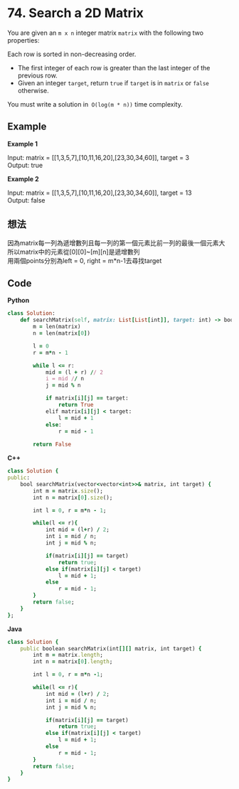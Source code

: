# 74. Search a 2D Matrix
You are given an `m x n` integer matrix `matrix` with the following two properties:

Each row is sorted in non-decreasing order.
- The first integer of each row is greater than the last integer of the previous row.
- Given an integer `target`, return `true` if `target` is in `matrix` or `false` otherwise.

You must write a solution in` O(log(m * n))` time complexity.

 
## Example
**Example 1**  

Input: matrix = [[1,3,5,7],[10,11,16,20],[23,30,34,60]], target = 3  
Output: true  

**Example 2**  

Input: matrix = [[1,3,5,7],[10,11,16,20],[23,30,34,60]], target = 13  
Output: false  

## 想法
因為matrix每一列為遞增數列且每一列的第一個元素比前一列的最後一個元素大  
所以matrix中的元素從[0][0]~[m][n]是遞增數列  
用兩個points分別為left = 0, right = m*n-1去尋找target  

## Code
**Python**
```ruby
class Solution:
    def searchMatrix(self, matrix: List[List[int]], target: int) -> bool:
        m = len(matrix)
        n = len(matrix[0])

        l = 0
        r = m*n - 1

        while l <= r:
            mid = (l + r) // 2
            i = mid // n
            j = mid % n

            if matrix[i][j] == target:
                return True
            elif matrix[i][j] < target:
                l = mid + 1
            else:
                r = mid - 1
            
        return False
```
**C++**
```ruby
class Solution {
public:
    bool searchMatrix(vector<vector<int>>& matrix, int target) {
        int m = matrix.size();
        int n = matrix[0].size();

        int l = 0, r = m*n - 1;

        while(l <= r){
            int mid = (l+r) / 2;
            int i = mid / n;
            int j = mid % n;

            if(matrix[i][j] == target)
                return true;
            else if(matrix[i][j] < target)
                l = mid + 1;
            else
                r = mid - 1;
        }
        return false;
    }
};
```
**Java**
```ruby
class Solution {
    public boolean searchMatrix(int[][] matrix, int target) {
        int m = matrix.length;
        int n = matrix[0].length;

        int l = 0, r = m*n -1;

        while(l <= r){
            int mid = (l+r) / 2;
            int i = mid / n;
            int j = mid % n;

            if(matrix[i][j] == target)
                return true;
            else if(matrix[i][j] < target)
                l = mid + 1;
            else
                r = mid - 1;
        }
        return false;
    }
}
```
